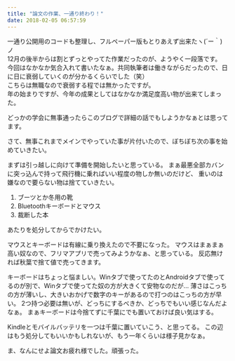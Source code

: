 ```yaml
---
title: "論文の作業、一通り終わり！"
date: 2018-02-05 06:57:59
---
```


一通り公開用のコードも整理し、フルペーパー版もとりあえず出来たヽ(´ー｀)ノ  
12月の後半からは割とずっとやってた作業だったのが、ようやく一段落です。
今回はなかなか気合入れて書いたなぁ。共同執筆者は働きながらだったので、日に日に衰弱していくのが分かるくらいでした（笑）  
こちらは無職なので衰弱する程では無かったですが。  
年の始まりですが、今年の成果としてはなかなか満足度高い物が出来てしまった。

どっかの学会に無事通ったらこのブログで詳細の話でもしようかなぁとは思ってます。

さて、無事これまでメインでやっていた事が片付いたので、ぼちぼち次の事を始めていきたい。

まずは引っ越しに向けて準備を開始したいと思っている。
まぁ最悪全部カバンに突っ込んで持って飛行機に乗ればいい程度の物しか無いのだけど、
重いのは嫌なので要らない物は捨てていきたい。

1. ブーツとか冬用の靴
2. Bluetoothキーボードとマウス
3. 裁断した本

あたりを処分してからでかけたい。

マウスとキーボードは有線に乗り換えたので不要になった。
マウスはまぁまぁ高い奴なので、フリマアプリで売ってみようかなぁ、と思っている。
反応無ければ秋葉で捨て値で売ってきます。

キーボードはちょっと悩ましい。Winタブで使ってたのとAndroidタブで使ってるのが別で、Winタブで使ってた奴の方が大きくて安物なのだが…
薄さはこっちの方が薄いし、大きいおかげで数字のキーがあるので打つのはこっちの方が早い。
2つ持つ必要は無いが、どっちにするべきか、どっちでもいい感じなんだよなぁ。
まぁキーボードは今捨てずに千葉にでも置いておけば良い気はする。

Kindleとモバイルバッテリを一つは千葉に置いていこう、と思ってる。
この辺はもう処分してもいいかもしれないが、もう一年くらいは様子見かなぁ。

ま、なんにせよ論文お疲れ様でした。頑張った。
